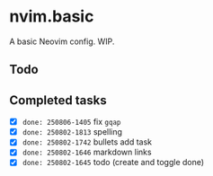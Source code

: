 # nvim.basic

A basic Neovim config. WIP.

## Todo

## Completed tasks

- [x] `done: 250806-1405` fix `gqap`
- [x] `done: 250802-1813` spelling
- [x] `done: 250802-1742` bullets add task
- [x] `done: 250802-1646` markdown links
- [x] `done: 250802-1645` todo (create and toggle done)
